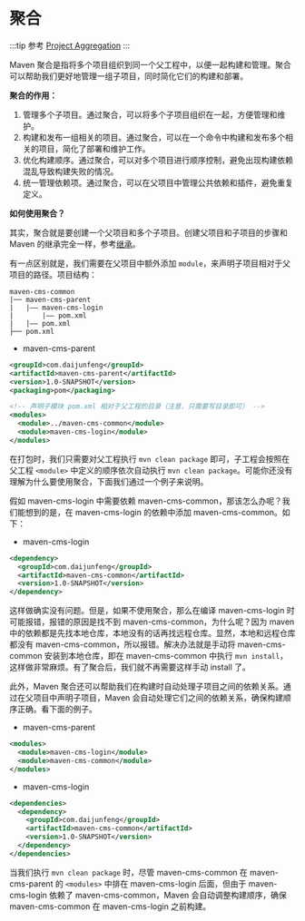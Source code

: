 # 聚合

:::tip 参考
[Project Aggregation](https://maven.apache.org/guides/introduction/introduction-to-the-pom.html#project-aggregation)
:::

Maven 聚合是指将多个项目组织到同一个父工程中，以便一起构建和管理。聚合可以帮助我们更好地管理一组子项目，同时简化它们的构建和部署。

**聚合的作用：**

1. 管理多个子项目。通过聚合，可以将多个子项目组织在一起，方便管理和维护。  
2. 构建和发布一组相关的项目。通过聚合，可以在一个命令中构建和发布多个相关的项目，简化了部署和维护工作。  
3. 优化构建顺序。通过聚合，可以对多个项目进行顺序控制，避免出现构建依赖混乱导致构建失败的情况。  
4. 统一管理依赖项。通过聚合，可以在父项目中管理公共依赖和插件，避免重复定义。

**如何使用聚合？**  

其实，聚合就是要创建一个父项目和多个子项目。创建父项目和子项目的步骤和 Maven 的继承完全一样，参考[继承](./inheritance.html)。  

有一点区别就是，我们需要在父项目中额外添加 `module`，来声明子项目相对于父项目的路径。项目结构：

```plaintext
maven-cms-common
|── maven-cms-parent
|   |—— maven-cms-login
|       |—— pom.xml
|   |—— pom.xml
├── pom.xml
```

- maven-cms-parent

```xml
<groupId>com.daijunfeng</groupId>
<artifactId>maven-cms-parent</artifactId>
<version>1.0-SNAPSHOT</version>
<packaging>pom</packaging>

<!-- 声明子模块 pom.xml 相对于父工程的目录（注意，只需要写目录即可） -->
<modules>
  <module>../maven-cms-common</module>
  <module>maven-cms-login</module>
</modules>
```

在打包时，我们只需要对父工程执行 `mvn clean package` 即可，子工程会按照在父工程 `<module>` 中定义的顺序依次自动执行 `mvn clean package`。可能你还没有理解为什么要使用聚合，下面我们通过一个例子来说明。

假如 maven-cms-login 中需要依赖 maven-cms-common，那该怎么办呢？我们能想到的是，在 maven-cms-login 的依赖中添加 maven-cms-common。如下：

- maven-cms-login

```xml
<dependency>
  <groupId>com.daijunfeng</groupId>
  <artifactId>maven-cms-common</artifactId>
  <version>1.0-SNAPSHOT</version>
</dependency>
```

这样做确实没有问题。但是，如果不使用聚合，那么在编译 maven-cms-login 时可能报错，报错的原因是找不到 maven-cms-common，为什么呢？因为 maven 中的依赖都是先找本地仓库，本地没有的话再找远程仓库。显然，本地和远程仓库都没有 maven-cms-common，所以报错。解决办法就是手动将 maven-cms-common 安装到本地仓库，即在 maven-cms-common 中执行 `mvn install`，这样做非常麻烦。有了聚合后，我们就不再需要这样手动 install 了。

此外，Maven 聚合还可以帮助我们在构建时自动处理子项目之间的依赖关系。通过在父项目中声明子项目，Maven 会自动处理它们之间的依赖关系，确保构建顺序正确。看下面的例子。

- maven-cms-parent

```xml
<modules>
  <module>maven-cms-login</module>
  <module>maven-cms-common</module>
</modules>
```

- maven-cms-login

```xml
<dependencies>
  <dependency>
    <groupId>com.daijunfeng</groupId>
    <artifactId>maven-cms-common</artifactId>
    <version>1.0-SNAPSHOT</version>
  </dependency>
</dependencies>
```

当我们执行 `mvn clean package` 时，尽管 maven-cms-common 在 maven-cms-parent 的 `<modules>` 中排在 maven-cms-login 后面，但由于 maven-cms-login 依赖了 maven-cms-common，Maven 会自动调整构建顺序，确保 maven-cms-common 在 maven-cms-login 之前构建。
